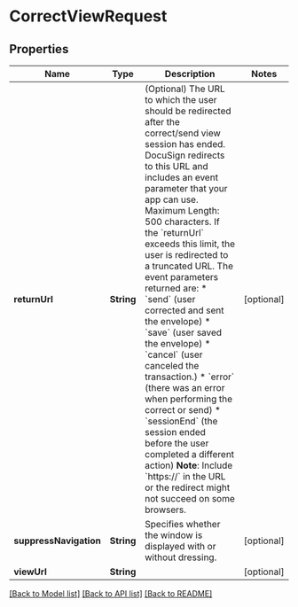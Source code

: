 # CorrectViewRequest

## Properties
Name | Type | Description | Notes
------------ | ------------- | ------------- | -------------
**returnUrl** | **String** | (Optional) The URL to which the user should be redirected after the correct/send view session has ended. DocuSign redirects to this URL and includes an event parameter that your app can use.  Maximum Length: 500 characters. If the &#x60;returnUrl&#x60; exceeds this limit, the user is redirected to a truncated URL.  The event parameters returned are:  * &#x60;send&#x60; (user corrected and sent the envelope) * &#x60;save&#x60; (user saved the envelope) * &#x60;cancel&#x60; (user canceled the transaction.) * &#x60;error&#x60; (there was an error when performing the correct or send) * &#x60;sessionEnd&#x60; (the session ended before the user completed a different action)  **Note**: Include &#x60;https://&#x60; in the URL or the redirect might not succeed on some browsers. | [optional] 
**suppressNavigation** | **String** | Specifies whether the window is displayed with or without dressing. | [optional] 
**viewUrl** | **String** |  | [optional] 

[[Back to Model list]](../README.md#documentation-for-models) [[Back to API list]](../README.md#documentation-for-api-endpoints) [[Back to README]](../README.md)


